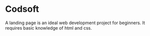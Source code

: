 # Codsoft
A landing page is an ideal web development project for beginners. It requires basic knowledge of html and css.
